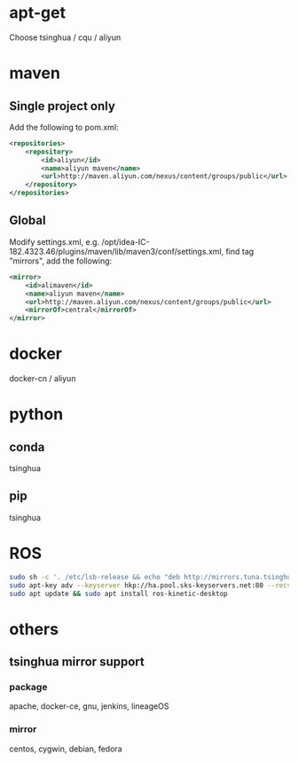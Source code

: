 # apt-get
Choose tsinghua / cqu / aliyun

# maven
## Single project only
Add the following to pom.xml:
```xml
<repositories>
    <repository>
        <id>aliyun</id>
        <name>aliyun maven</name>
        <url>http://maven.aliyun.com/nexus/content/groups/public</url>
    </repository>
</repositories>
```
## Global
Modify settings.xml, e.g. /opt/idea-IC-182.4323.46/plugins/maven/lib/maven3/conf/settings.xml,
find tag "mirrors", add the following:
```xml
<mirror>
    <id>alimaven</id>
    <name>aliyun maven</name>
    <url>http://maven.aliyun.com/nexus/content/groups/public</url>
    <mirrorOf>central</mirrorOf>
</mirror>
```

# docker
docker-cn / aliyun

# python
## conda
tsinghua
## pip
tsinghua

# ROS
```bash
sudo sh -c '. /etc/lsb-release && echo "deb http://mirrors.tuna.tsinghua.edu.cn/ros/ubuntu/ $DISTRIB_CODENAME main" > /etc/apt/sources.list.d/ros-latest.list'
sudo apt-key adv --keyserver hkp://ha.pool.sks-keyservers.net:80 --recv-key 421C365BD9FF1F717815A3895523BAEEB01FA116
sudo apt update && sudo apt install ros-kinetic-desktop
```

# others
## tsinghua mirror support
### package
apache, docker-ce, gnu, jenkins, lineageOS
### mirror
centos, cygwin, debian, fedora
